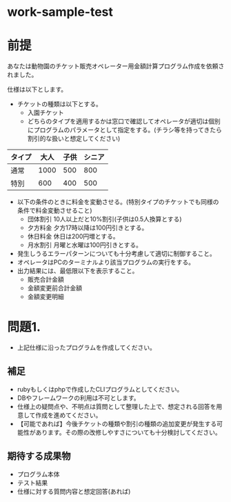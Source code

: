 # work-sample-test

# 前提
あなたは動物園のチケット販売オペレーター用金額計算プログラム作成を依頼されました。

仕様は以下とします。
- チケットの種類は以下とする。
  - 入園チケット
  - どちらのタイプを適用するかは窓口で確認してオペレータが適切は個別にプログラムのパラメータとして指定をする。(チラシ等を持ってきたら割引的な扱いと想定してください)
 
| タイプ |  大人 | 子供 | シニア |
| -------- | -------- | -------- | -------- |
| 通常  |  1000  | 500  | 800     |
| 特別  |  600    | 400     | 500     |


- 以下の条件のときに料金を変動させる。(特別タイプのチケットでも同様の条件で料金変動させること)
  - 団体割引 10人以上だと10%割引(子供は0.5人換算とする)
  - 夕方料金 夕方17時以降は100円引きとする。
  - 休日料金 休日は200円増とする。
  - 月水割引 月曜と水曜は100円引きとする。
- 発生しうるエラーパターンについても十分考慮して適切に制御すること。
- オペレータはPCのターミナルより該当プログラムの実行をする。
- 出力結果には、最低限以下を表示すること。
  - 販売合計金額
  - 金額変更前合計金額
  - 金額変更明細

# 問題1.
- 上記仕様に沿ったプログラムを作成してください。

## 補足
- rubyもしくはphpで作成したCLIプログラムとしてください。
- DBやフレームワークの利用は不可とします。
- 仕様上の疑問点や、不明点は質問として整理した上で、想定される回答を用意して作成を進めてください。
- 【可能であれば】今後チケットの種類や割引の種類の追加変更が発生する可能性があります。その際の改修しやすさについても十分検討してください。

## 期待する成果物
- プログラム本体
- テスト結果
- 仕様に対する質問内容と想定回答(あれば)
